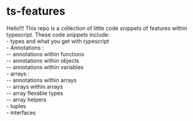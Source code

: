 # ts-features

Hello!!! This repo is a collection of little code snippets of features within typescript.
These code snippets include: <br /> - types and what you get with typescript <br /> - Annotations : <br /> -- annotations within functions <br /> -- annotations within objects <br /> -- annotations within variables <br /> - arrays : <br /> -- annotations within arrays <br /> -- arrays within arrays <br /> -- array flexable types <br /> -- array helpers <br /> - tuples <br /> - interfaces
